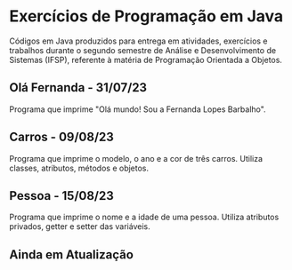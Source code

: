 # Exercícios de Programação em Java
Códigos em Java produzidos para entrega em atividades, exercícios e trabalhos durante o segundo semestre de Análise e Desenvolvimento de Sistemas (IFSP), referente à matéria de Programação Orientada a Objetos.

## Olá Fernanda - 31/07/23
Programa que imprime "Olá mundo! Sou a Fernanda Lopes Barbalho".

## Carros - 09/08/23
Programa que imprime o modelo, o ano e a cor de três carros. Utiliza classes, atributos, métodos e objetos.

## Pessoa - 15/08/23
Programa que imprime o nome e a idade de uma pessoa. Utiliza atributos privados, getter e setter das variáveis.

## Ainda em Atualização
